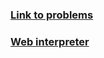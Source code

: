 ### [Link to problems](https://www.ic.unicamp.br/~meidanis/courses/mc336/2009s2/prolog/problemas/)
### [Web interpreter](https://swish.swi-prolog.org/)
